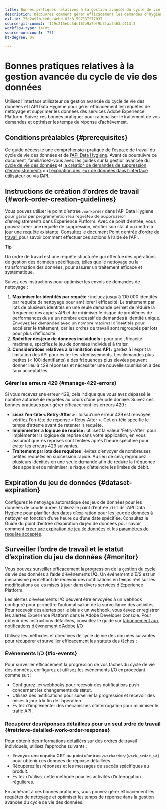 ```yaml
---
title: Bonnes pratiques relatives à la gestion avancée du cycle de vie des données
description: Découvrez comment gérer efficacement les demandes d’hygiène des données dans Adobe Experience Platform à l’aide de l’interface utilisateur de gestion avancée du cycle de vie des données et de l’API Data Hygiene. Ce guide couvre les bonnes pratiques telles que la maximisation des identités par requête, la spécification de jeux de données individuels et la limitation de l’API pour éviter les ralentissements. Le document comprend des instructions pour configurer le nettoyage automatique des jeux de données, comment surveiller les statuts des ordres de travail et des méthodes détaillées de récupération des réponses. Suivez ces pratiques pour rationaliser le traitement de vos demandes et optimiser les temps de réponse.
exl-id: 75e2a97b-ce6c-4ebd-8fc8-597887f77037
source-git-commit: f129c215ebc5dc169b9a7ef9b3faa3463ab413f3
workflow-type: tm+mt
source-wordcount: '771'
ht-degree: 0%

---
```


# Bonnes pratiques relatives à la gestion avancée du cycle de vie des données

Utilisez l’interface utilisateur de gestion avancée du cycle de vie des données et l’API Data Hygiene pour gérer efficacement les requêtes de nettoyage et supprimer les données des services Adobe Experience Platform. Suivez ces bonnes pratiques pour rationaliser le traitement de vos demandes et optimiser les temps de réponse d’achèvement.

## Conditions préalables {#prerequisites}

Ce guide nécessite une compréhension pratique de l’espace de travail du cycle de vie des données et de l’[API Data Hygiene](./api/overview.md). Avant de poursuivre ce document, familiarisez-vous avec les guides sur [la gestion avancée du cycle de vie des données](./home.md) et [la création de demandes de suppression d’enregistrements](./ui/record-delete.md) ou [l’expiration des jeux de données dans l’interface utilisateur](./ui/dataset-expiration.md) ou via l’API.

## Instructions de création d’ordres de travail {#work-order-creation-guidelines}

Vous pouvez utiliser le point d’entrée `/workorder` dans l’API Data Hygiene pour gérer par programmation les requêtes de suppression d’enregistrements dans Experience Platform. Avec ce point d’entrée, vous pouvez créer une requête de suppression, vérifier son statut ou mettre à jour une requête existante. Consultez le document [ Point d’entrée d’ordre de travail ](./api/workorder.md) pour savoir comment effectuer ces actions à l’aide de l’API.

>[!TIP]
>
>Un ordre de travail est une requête structurée qui effectue des opérations de gestion des données spécifiques, telles que le nettoyage ou la transformation des données, pour assurer un traitement efficace et systématique.

Suivez ces instructions pour optimiser les envois de demandes de nettoyage :

1. **Maximiser les identités par requête :** incluez jusqu’à 100 000 identités par requête de nettoyage pour améliorer l’efficacité. Le traitement par lots de plusieurs identités en une seule demande permet de réduire la fréquence des appels API et de minimiser le risque de problèmes de performances dus à un nombre excessif de demandes à identité unique. Envoyez les demandes avec un nombre maximal d’identités pour accélérer le traitement, car les ordres de travail sont regroupés par lots pour plus d’efficacité.
2. **Spécifier des jeux de données individuels :** pour une efficacité maximale, spécifiez le jeu de données individuel à traiter.
3. **Considérations relatives à la limitation des API :** gardez à l’esprit la limitation des API pour éviter les ralentissements. Les demandes plus petites (&lt; 100 identifiants) à des fréquences plus élevées peuvent donner lieu à 429 réponses et nécessiter une nouvelle soumission à des taux acceptables.

### Gérer les erreurs 429 {#manage-429-errors}

Si vous recevez une erreur 429, cela indique que vous avez dépassé le nombre autorisé de requêtes au cours d’une période donnée. Suivez ces bonnes pratiques pour gérer efficacement les erreurs 429 :

- **Lisez l’en-tête « Retry-After »** : lorsqu’une erreur 429 est renvoyée, vérifiez l’en-tête de réponse « Retry-After ». Cet en-tête spécifie le temps d’attente avant de retenter la requête.
- **Implémenter la logique de reprise** : utilisez la valeur &#39;Retry-After&#39; pour implémenter la logique de reprise dans votre application, en vous assurant que les reprises sont tentées après l’heure spécifiée pour éviter les erreurs 429 suivantes.
- **Traitement par lots des requêtes** : évitez d’envoyer de nombreuses petites requêtes en succession rapide. Au lieu de cela, regroupez plusieurs identités en une seule demande afin de réduire la fréquence des appels et de minimiser le risque d’atteindre les limites de débit.

## Expiration du jeu de données {#dataset-expiration}

Configurez le nettoyage automatique des jeux de données pour les données de courte durée. Utilisez le point d’entrée `/ttl` de l’API Data Hygiene pour planifier des dates d’expiration pour les jeux de données à nettoyer en fonction d’une heure ou d’une date spécifiée. Consultez le Guide du point d’entrée d’expiration du jeu de données pour savoir comment [créer une expiration de jeu de données](./api/dataset-expiration.md) et les [paramètres de requête acceptés](./api/dataset-expiration.md#query-params).

## Surveiller l’ordre de travail et le statut d’expiration du jeu de données {#monitor}

Vous pouvez surveiller efficacement la progression de la gestion du cycle de vie des données à l’aide d’événements **I/O**. Un événement d’E/S est un mécanisme permettant de recevoir des notifications en temps réel sur les modifications ou les mises à jour dans divers services d’Experience Platform.

Les alertes d’événements I/O peuvent être envoyées à un webhook configuré pour permettre l’automatisation de la surveillance des activités. Pour recevoir des alertes par le biais d’un webhook, vous devez enregistrer les alertes Experience Platform dans le Adobe Developer Console. Pour obtenir des instructions détaillées, consultez le guide sur [l’abonnement aux notifications d’événement d’Adobe I/O](../observability/alerts/subscribe.md).

Utilisez les méthodes et directives de cycle de vie des données suivantes pour récupérer et surveiller efficacement les statuts des tâches :

### Événements I/O {#io-events}

Pour surveiller efficacement la progression de vos tâches du cycle de vie des données, configurez et utilisez les événements I/O en procédant comme suit :

- Configurez les webhooks pour recevoir des notifications push concernant les changements de statut.
- Utilisez des notifications pour surveiller la progression et recevoir des mises à jour à la fin de l’opération.
- Évitez d’implémenter des mécanismes d’interrogation pour minimiser le trafic API.

### Récupérer des réponses détaillées pour un seul ordre de travail {#retrieve-detailed-work-order-response}

Pour obtenir des informations détaillées sur des ordres de travail individuels, utilisez l’approche suivante :

- Envoyez une requête GET au point d’entrée `/workorder/{work_order_id}` pour obtenir des données de réponse détaillées.
- Récupérez les réponses et les messages de succès spécifiques au produit.
- Évitez d’utiliser cette méthode pour les activités d’interrogation régulières.

En adhérant à ces bonnes pratiques, vous pouvez gérer efficacement les requêtes de nettoyage et optimiser les temps de réponse dans la gestion avancée du cycle de vie des données.
